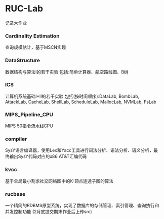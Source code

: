 # RUC-Lab
记录大作业

### Cardinality Estimation
查询规模估计，基于MSCN实现

### DataStructure
数据结构与算法I的若干实验
包括:简单计算器、航空路线图、B树

### ICS
计算机系统基础I+II的若干实验
包括(按时间顺序):DataLab, BombLab, AttackLab, CacheLab, ShellLab, ScheduleLab, MallocLab, NVMLab, FsLab

### MIPS_Pipeline_CPU
MIPS 50指令流水线CPU

### compiler
SysY语言编译器，使用Lex和Yacc工具进行词法分析、语法分析、语义分析，最终输出SysY代码对应的x86 AT&T汇编代码

### kvcc
基于全局最小割求社交网络图中的K-顶点连通子图的算法

### rucbase
一个精简的RDBMS原型系统，实现了数据库的存储管理、索引管理、查询执行和并发控制功能
(2月底提交期末作业后上传src)
